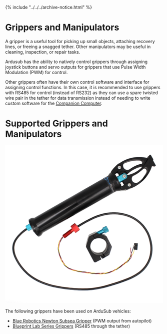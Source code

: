 {% include "../../../archive-notice.html" %}

# Grippers and Manipulators

A gripper is a useful tool for picking up small objects, attaching recovery lines, or freeing a snagged tether. Other manipulators may be useful in cleaning, inspection, or repair tasks.

Ardusub has the ability to natively control grippers through assigning joystick buttons and servo outputs for grippers that use Pulse Width Modulation (PWM) for control.

Other grippers often have their own control software and interface for assigning control functions. In this case, it is recommended to use grippers with RS485 for control (instead of RS232) as they can use a spare twisted wire pair in the tether for data transmission instead of needing to write custom software for the [Companion Computer](/introduction/hardware-options/required-hardware/companion-computer.md).

# Supported Grippers and Manipulators

<img src="/images/hardware/gripper.jpg" class="img-responsive img-center" style="max-height:600px;">

The following grippers have been used on ArduSub vehicles:

* [Blue Robotics Newton Subsea Gripper](https://bluerobotics.com/store/rov/bluerov2-accessories/newton-gripper-asm-r2-rp/) (PWM output from autopilot)
* [Blueprint Lab Series Grippers](https://blueprintlab.com/products/grabbers/) (RS485 through the tether)
